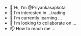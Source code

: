 - 👋 Hi, I’m @Priyankasapkota
- 👀 I’m interested in ...trading
- 🌱 I’m currently learning ...
- 💞️ I’m looking to collaborate on ...
- 📫 How to reach me ...

<!---
Priyankasapkota/Priyankasapkota is a ✨ special ✨ repository because its `README.md` (this file) appears on your GitHub profile.
You can click the Preview link to take a look at your changes.
--->
